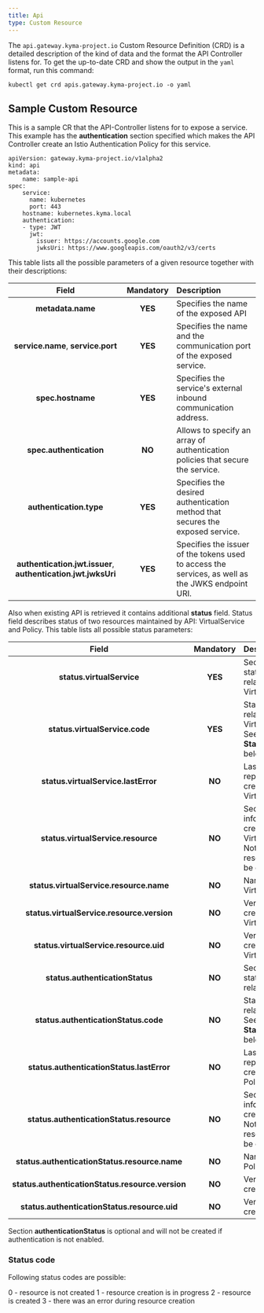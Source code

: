 ```yaml
---
title: Api
type: Custom Resource
---
```


The `api.gateway.kyma-project.io` Custom Resource Definition (CRD) is a detailed description of the kind of data and the format the API Controller listens for. To get the up-to-date CRD and show
the output in the `yaml` format, run this command:
```
kubectl get crd apis.gateway.kyma-project.io -o yaml
```

## Sample Custom Resource

This is a sample CR that the API-Controller listens for to expose a service. This example has the **authentication** section specified which makes the API Controller create an Istio Authentication Policy for this service.

```
apiVersion: gateway.kyma-project.io/v1alpha2
kind: api
metadata:
    name: sample-api
spec:
    service:
      name: kubernetes
      port: 443
    hostname: kubernetes.kyma.local
    authentication:
    - type: JWT
      jwt:
        issuer: https://accounts.google.com
        jwksUri: https://www.googleapis.com/oauth2/v3/certs
```

This table lists all the possible parameters of a given resource together with their descriptions:


| Field   |      Mandatory      |  Description |
|:----------:|:-------------:|:------|
| **metadata.name** |    **YES**   | Specifies the name of the exposed API |
| **service.name**, **service.port** | **YES** | Specifies the name and the communication port of the exposed service. |
| **spec.hostname** | **YES** | Specifies the service's external inbound communication address. |
| **spec.authentication** | **NO** | Allows to specify an array of authentication policies that secure the service. |
| **authentication.type** | **YES** | Specifies the desired authentication method that secures the exposed service. |
| **authentication.jwt.issuer**, **authentication.jwt.jwksUri** | **YES** | Specifies the issuer of the tokens used to access the services, as well as the JWKS endpoint URI. |

Also when existing API is retrieved it contains additional **status** field. Status field describes status of two resources maintained by API: VirtualService and Policy. This table lists all possible status parameters:

| Field   |      Mandatory      |  Description |
|:----------:|:-------------:|:------|
| **status.virtualService** | **YES** | Section with statuses of related VirtualService |
| **status.virtualService.code** | **YES** | Status code of related VirtualService. See section **Status code** below |
| **status.virtualService.lastError** | **NO** | Last error reported while creating/updating VirtualService |
| **status.virtualService.resource** | **NO** | Section with information about created VirtualService. Not present if resource couldn't be created |
| **status.virtualService.resource.name** | **NO** | Name of created VirtualService |
| **status.virtualService.resource.version** | **NO** | Version of created VirtualService |
| **status.virtualService.resource.uid** | **NO** | Version of created VirtualService |
| **status.authenticationStatus** | **NO** | Section with statuses of related Policy |
| **status.authenticationStatus.code** | **NO** | Status code of related Policy. See section **Status code** below |
| **status.authenticationStatus.lastError** | **NO** | Last error reported while creating/updating Policy |
| **status.authenticationStatus.resource** | **NO** | Section with information about created Policy. Not present if resource couldn't be created |
| **status.authenticationStatus.resource.name** | **NO** | Name of created Policy |
| **status.authenticationStatus.resource.version** | **NO** | Version of created Policy |
| **status.authenticationStatus.resource.uid** | **NO** | Version of created Policy |

Section **authenticationStatus** is optional and will not be created if authentication is not enabled. 

### Status code

Following status codes are possible:

 0 - resource is not created
 1 - resource creation is in progress
 2 - resource is created
 3 - there was an error during resource creation